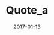 ---
title: Quote_a
collection:
  - players

location: "California, US"
orcane: true
steamLink: "http://steamcommunity.com/id/Quote_a/"
twitterLink: "https://twitter.com/Quota_RoA"

date: 2017-01-13
show: true

thumbnail: quote.png

description: "Professional down tilt user. He is an Orcane main, known for his usage of strong attacks and down tilt. He also really wants nerf to his own playstyle."
---